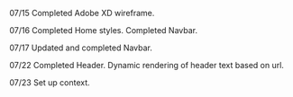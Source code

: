 07/15 Completed Adobe XD wireframe.

07/16 Completed Home styles. Completed Navbar.

07/17 Updated and completed Navbar.

07/22 Completed Header. Dynamic rendering of header text based on url.

07/23 Set up context.
